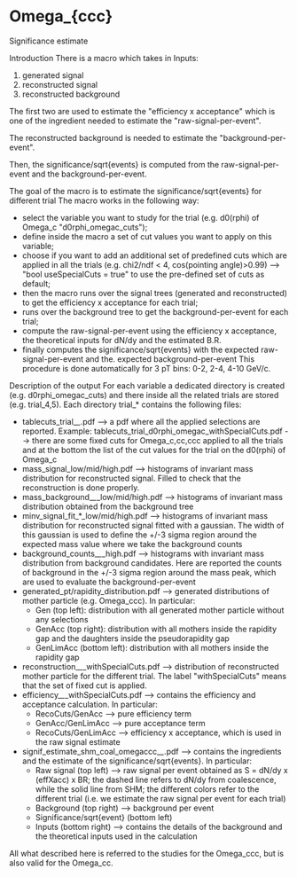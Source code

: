 # Omega_{ccc}
Significance estimate

Introduction
There is a macro which takes in Inputs:
1. generated signal
2. reconstructed signal
3. reconstructed background

The first two are used to estimate the "efficiency x acceptance" which is one of the ingredient needed to estimate the "raw-signal-per-event".

The reconstructed background is needed to estimate the "background-per-event".

Then, the significance/sqrt{events} is computed from the raw-signal-per-event and the background-per-event.

The goal of the macro is to estimate the significance/sqrt{events} for different trial
The macro works in the following way:
- select the variable you want to study for the trial (e.g. d0(rphi) of Omega_c "d0rphi_omegac_cuts");
- define inside the macro a set of cut values you want to apply on this variable;
- choose if you want to add an additional set of predefined cuts which are applied in all the trials (e.g. chi2/ndf < 4, cos(pointing angle)>0.99) --> "bool useSpecialCuts = true" to use the pre-defined set of cuts as default;
- then the macro runs over the signal trees (generated and reconstructed) to get the efficiency x acceptance for each trial;
- runs over the background tree to get the background-per-event for each trial;
- compute the raw-signal-per-event using the efficiency x acceptance, the theoretical inputs for dN/dy and the estimated B.R.
- finally computes the significance/sqrt{events} with the expected raw-signal-per-event and the. expected background-per-event
This procedure is done automatically for 3 pT bins: 0-2, 2-4, 4-10 GeV/c.

Description of the output
For each variable a dedicated directory is created (e.g. d0rphi_omegac_cuts) and there inside all the related trials are stored (e.g. trial_4,5).
Each directory trial_* contains the following files:
- tablecuts_trial_*_*.pdf --> a pdf where all the applied selections are reported. Example: tablecuts_trial_d0rphi_omegac_withSpecialCuts.pdf --> there are some fixed cuts for Omega_c,cc,ccc applied to all the trials and at the bottom the list of the cut values for the trial on the d0(rphi) of Omega_c
- mass_signal_low/mid/high.pdf --> histograms of invariant mass distribution for reconstructed signal. Filled to check that the reconstruction is done properly.
- mass_background_*_*_low/mid/high.pdf --> histograms of invariant mass distribution obtained from the background tree
- minv_signal_fit_*_low/mid/high.pdf --> histograms of invariant mass distribution for reconstructed signal fitted with a gaussian. The width of this gaussian is used to define the +/-3 sigma region around the expected mass value where we take the background counts
- background_counts_*_*_high.pdf --> histograms with invariant mass distribution from background candidates. Here are reported the counts of background in the +/-3 sigma region around the mass peak, which are used to evaluate the background-per-event
- generated_pt/rapidity_distribution.pdf --> generated distributions of mother particle (e.g. Omega_ccc). In particular:
	- Gen (top left): distribution with all generated mother particle without any selections
	- GenAcc (top right): distribution with all mothers inside the rapidity gap and the daughters inside the pseudorapidity gap
	- GenLimAcc (bottom left): distribution with all mothers inside the rapidity gap
- reconstruction_*_*_withSpecialCuts.pdf --> distribution of reconstructed mother particle for the different trial. The label "withSpecialCuts" means that the set of fixed cut is applied.
- efficiency_*_*_withSpecialCuts.pdf --> contains the efficiency and acceptance calculation. In particular:
	- RecoCuts/GenAcc --> pure efficiency term
	- GenAcc/GenLimAcc --> pure acceptance term
	- RecoCuts/GenLimAcc --> efficiency x acceptance, which is used in the raw signal estimate
- signif_estimate_shm_coal_omegaccc_*_*.pdf --> contains the ingredients and the estimate of the significance/sqrt{events}. In particular:
	- Raw signal (top left) --> raw signal per event obtained as S = dN/dy x (effXacc) x BR; the dashed line refers to dN/dy from coalescence, while the solid line from SHM; the different colors refer to the different trial (i.e. we estimate the raw signal per event for each trial)
	- Background (top right) --> background per event
	- Significance/sqrt{event} (bottom left)
	- Inputs (bottom right) --> contains the details of the background and the theoretical inputs used in the calculation

All what described here is referred to the studies for the Omega_ccc, but is also valid for the Omega_cc.


